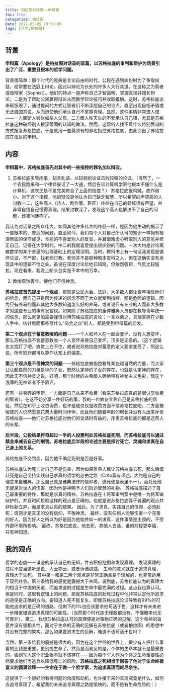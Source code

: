 ```yaml
---
title: 柏拉图对话录——申辩篇
toc: true
categories: 柏拉图
date: 2021-05-05 19:56:00
tags: [哲学,柏拉图]
---
```


## 背景
**申辩篇（Apology）是柏拉图对话录的首篇，以苏格拉底的审判和辩护为场景引出了广泛、重要且根本的哲学问题。**

背景很简单：那个时代的雅典是言论自由的时代，公民在遇到纠纷时为了争取权益，经常要在法庭上辩论，因此以辩论为长处的许多人大行其道，在这称之为智者或诡辩家（Sophist）。他们的特点一是声称自己才智高明、掌握真理并擅长辩论，二是为了帮助公民赢得辩论从而教学辩论技巧并收取报酬。这时，苏格拉底出来砸饭碗了，通过提问的方式让智者们不断深挖自己的论点，直至出现自相矛盾或无法自圆其说，从而迫使他们承认自己不掌握真理。显然，这件事情非常遭人恨——一方面断人钱财如杀人父母，二方面人性天生的不爱承认自己错，尤其是苏格拉底这种破坏别人根深蒂固的认知的做法。然而，这帮俗人找不着什么特别靠谱的方式报复苏格拉底，于是就用一些莫须有的罪名指控苏格拉底，由此引出了苏格拉底在法庭的申辩。

## 内容
**申辩篇中，苏格拉底首先对其中的一些指控的罪名加以辩驳。**

1. 苏格拉底多管闲事，胡言乱语，以较弱的论证击败较强的论证。（当然了，一个农民跑来和一个律师废话了一大通，然后告诉计算机学家他根本不懂什么是计算机，这农民是不是完美符合了上面的指控？）
苏格拉底很鸡贼，故作弱小。对于这个指控，他的辩驳是他认为自己缺乏智慧，所以希望向声望高的人讨教一二，这些高人（诗人、剧作家、鞋匠）往往在自己的领域很有声望，并非常自信自己懂得真理。结果讨教深了，发现这个高人也解决不了自己的问题，还被问迷糊了。

我认为对话录之所以伟大，如同其他许多伟大的作品一样，是因为他生动的揭示了一些根本的、普适的问题。直至如今，我们每个人对自己所认可的知识一样拥有根深蒂固的保守成见，本能的不喜爱别人的反驳，并且很难虚心听取别人的意见并修正自己。记得在大学时代，中二的我就喜爱提出很尖锐的问题。一次大约是讨论离散数学的某个普遍的公理基础上的定理证明。当时，教科书上有一句话我发现是循环论证，不严密，找老师讨教。老师并不是那种照本宣科之人，但在这确实没有发现其中的逻辑不恰之处。虽说在深度讨论后他已知晓，但依然强辩，气氛比较尴尬。现在看来，我没上断头台实是不幸中的万幸。

2. 教唆腐蚀青年、使他们不信神灵。

**苏格拉底首先提出一个观点**，那就是公民大会、法庭、大多数人都让青年相信他们的信念，而自己只是因为传递的信念不同于大众就受到指控，那是危险的逻辑。因为只有养马的而非其他大多数知道怎么好的养马，或者说只有专业的人而非大多数才对这些专业的事有发言权。如果除了苏格拉底的全体雅典人员都在教导青年统一的信念，那么就更加需要谨慎对待苏格拉底的言论；一言以蔽之，真理掌握在少数人手中。估计后面那些写什么“乌合之众”的人，都是受到申辩篇的启发。

**第二个观点在于蓄意教唆的问题**——一个人和坏人在一起会变坏，没有人想变坏，那么苏格拉底不会蓄意教唆一个人变坏来使自己变坏，顶多是无意的。（这个逻辑也太找打了吧，直觉上立不住，或者说苏格拉底对蓄意的定义要求变高了，照这么说，所有犯罪都可以算作认知上的偏差。

**第三个观点是不信神灵的问题**——苏格拉底被指控教导某些超自然的力量，而大家公认超自然的力量是神的子女，既然认定神的子女的存在，也就是认定神的存在，因此无不信神灵之说。好吧，那个时候的古希腊人确凿带有神秘主义色彩，我这个浅薄的无神论者不予置评。

还有一些零碎的申辩，一方面是自己从来不收费（看来苏格拉底真的是很讨厌收费的智者）。在这不妨分享一件好玩的事，我的一位故友宣称自己是苏格拉底的信徒，然后在知乎上收咨询费，也许是他仅仅是收费方面不信苏格拉底吧。二方面被唆使的人仍然愿意花费大量时间作伴，而且他们随着年龄的增长并没有人出来斥责苏格拉底——他们对苏格拉底对他们的谈话时有益的，斥责苏格拉底的都是这帮人的长辈。

**后半段，公投结果将将超过一半的人投票判处苏格拉底死刑，而苏格拉底可以通过赎金来减去自己的刑罚。苏格拉底后半段的论述主要是探讨死亡、灵魂和求真在自己身上的关系。**

苏格拉底不交罚金，因为他不确定死刑是否是好事。

苏格拉底认为死亡对自己不是伤害，因为如果雅典人民让苏格拉底去死，那么慷慨赴死是自己坚持实践自己求真的哲学的必由之路（Crito篇有详述，大约是自己的理念来自雅典，那么自己就是雅典法律的信仰者，逃死便是表里不一）。而处死他无疑是对世人的伤害，因为他是神赐予人们启迪智慧的礼物。
苏格拉底描述了自己最重要的特性，那就是求真的精神。苏格拉底在十将军审判案中是唯一为将军做辩护的，并且时间检验这样的观点是正确的。也就是说苏格拉底异于普遍的观点并非标新立异，而是求真认真的结果。
因此，为了求真，实践自己的信仰，必须赴死；否则才是真正的没有信仰，不敬神灵。
最终，没有任何人能够伤害一个完善的好人，因为好人之所以为好是因为他始终如一的求真，这件事情是主观的，不受外部环境所影响。
最终，苏格拉底说，他去死，其他人去活，谁的前程更幸福，只有神知道。

## 我的观点
哲学的态度——谦逊的承认自己的无知，并去积极挖掘和发现真理。
发现真理的过程不应当道听途说，人云亦云，或者诉诸权威。
生命的意义就在于追求真理，真理大于生死。
其中第一和第二两个观点是非常正确且易于理解的，也非常适用于现代社会。第三条给我的感觉是震撼大于共鸣。说到底，苏格拉底认为的真理大约相当于中国的天道，而追求道的过程是生命中最完满的过程。这点我也算认可。但是同时，这里有逻辑上的问题，那就苏格拉底的赴死过程中他非常认定他所追求的道便是正确的方向。要知道人死不能复生，即使苏格拉底论证导致有99%的可能他追求的是正确的道路，但剩下的1%也应该要求他苟活于世，这样才有未来进一步降低错误追求真理的可能性。（当然那个时代连无理数都没有，不懂概率也无可厚非）。第二，我想苏格拉底认可的真理便是对事物正确的见解，这个和神的旨意并没有强相关性，而对于生命的正确的见解在苏格拉底（或者柏拉图）的思想中并没有完整的架构。那么如果要追求生的见解，难道不该苟活于世吗？

当然，第三条给我的震撼是很大的，因为在这个世俗的世界上，很少有人把什么事看的比钱更重要，更别提生命了。然而显而易见的是，个体的生命本就不是最重要的，否则军人这个职业根本就不该存在——因为每个军人作为个体之生命重要性必然要求他们当逃兵以降低死亡的风险。**苏格拉底之死相当于回答了他对于生命终极意义的圆满诠释——生命在于做一个哲学家，为追求真理而耗尽余生。**

这提供了一个很好的看待问题的角度和动机，也许接下来的真理究竟是什么，如何去追寻真理了。希望我的未来追寻真理之路是愉快的，而不是有生命危险的：）